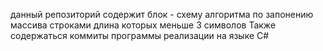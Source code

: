 данный репозиторий содержит блок - схему алгоритма по запонению массива строками длина которых меньше 3 символов 
Также содержаться коммиты программы реализации на языке C#
